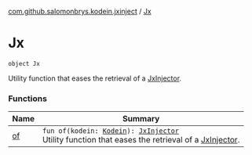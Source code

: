 [com.github.salomonbrys.kodein.jxinject](../index.md) / [Jx](.)

# Jx

`object Jx`

Utility function that eases the retrieval of a [JxInjector](../-jx-injector/index.md).

### Functions

| Name | Summary |
|---|---|
| [of](of.md) | `fun of(kodein: `[`Kodein`](../../com.github.salomonbrys.kodein/-kodein/index.md)`): `[`JxInjector`](../-jx-injector/index.md)<br>Utility function that eases the retrieval of a [JxInjector](../-jx-injector/index.md). |
